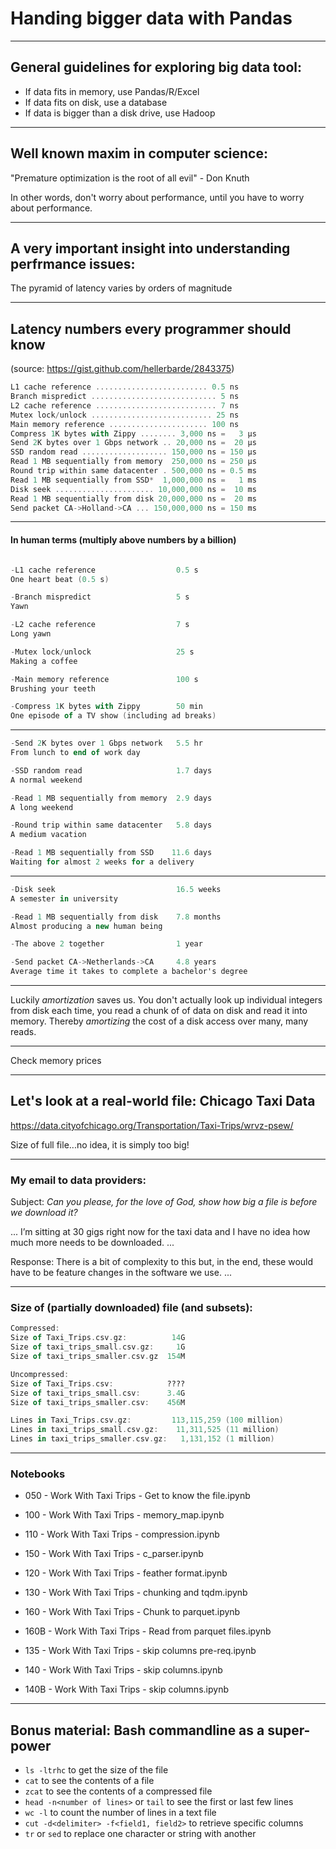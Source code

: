 
# Handing bigger data with Pandas

---

## General guidelines for exploring big data tool:
* If data fits in memory, use Pandas/R/Excel
* If data fits on disk, use a database
* If data is bigger than a disk drive, use Hadoop

---

## Well known maxim in computer science:
"Premature optimization is the root of all evil" - Don Knuth

In other words, don't worry about performance, until you have to worry about performance.

---

## A very important insight into understanding perfrmance issues: 
The pyramid of latency varies by orders of magnitude

---

## Latency numbers every programmer should know
(source: https://gist.github.com/hellerbarde/2843375)

```a
L1 cache reference ......................... 0.5 ns
Branch mispredict ............................ 5 ns
L2 cache reference ........................... 7 ns
Mutex lock/unlock ........................... 25 ns
Main memory reference ...................... 100 ns             
Compress 1K bytes with Zippy ........ 3,000 ns =   3 µs
Send 2K bytes over 1 Gbps network .. 20,000 ns =  20 µs
SSD random read ................... 150,000 ns = 150 µs
Read 1 MB sequentially from memory  250,000 ns = 250 µs
Round trip within same datacenter . 500,000 ns = 0.5 ms
Read 1 MB sequentially from SSD*  1,000,000 ns =   1 ms
Disk seek ...................... 10,000,000 ns =  10 ms
Read 1 MB sequentially from disk 20,000,000 ns =  20 ms
Send packet CA->Holland->CA ... 150,000,000 ns = 150 ms
```

---

#### In human terms (multiply above numbers by a billion)

```a

-L1 cache reference                  0.5 s         
One heart beat (0.5 s)

-Branch mispredict                   5 s           
Yawn

-L2 cache reference                  7 s           
Long yawn

-Mutex lock/unlock                   25 s          
Making a coffee

-Main memory reference               100 s         
Brushing your teeth

-Compress 1K bytes with Zippy        50 min        
One episode of a TV show (including ad breaks)
```

---

```a
-Send 2K bytes over 1 Gbps network   5.5 hr        
From lunch to end of work day

-SSD random read                     1.7 days      
A normal weekend

-Read 1 MB sequentially from memory  2.9 days      
A long weekend

-Round trip within same datacenter   5.8 days      
A medium vacation

-Read 1 MB sequentially from SSD    11.6 days      
Waiting for almost 2 weeks for a delivery
```

---

```a
-Disk seek                           16.5 weeks    
A semester in university

-Read 1 MB sequentially from disk    7.8 months    
Almost producing a new human being

-The above 2 together                1 year

-Send packet CA->Netherlands->CA     4.8 years     
Average time it takes to complete a bachelor's degree
```

---

Luckily _amortization_ saves us. You don't actually look up individual integers from disk each time, you read a chunk of of data on disk and read it into memory. Thereby _amortizing_ the cost of a disk access over many, many reads.

---

Check memory prices

---

## Let's look at a real-world file: Chicago Taxi Data
https://data.cityofchicago.org/Transportation/Taxi-Trips/wrvz-psew/

Size of full file...no idea, it is simply too big!

---

### My email to data providers:

Subject: *Can you please, for the love of God, show how big a file is before we download it?*

...
I’m sitting at 30 gigs right now for the taxi data and I have no idea how much more needs to be downloaded.
...

Response:
There is a bit of complexity to this but, in the end, these would have to be feature changes in the software we use. ...

---

### Size of (partially downloaded) file (and subsets):

```a
Compressed:
Size of Taxi_Trips.csv.gz:          14G
Size of taxi_trips_small.csv.gz:     1G
Size of taxi_trips_smaller.csv.gz  154M

Uncompressed:
Size of Taxi_Trips.csv:            ????
Size of taxi_trips_small.csv:      3.4G
Size of taxi_trips_smaller.csv:    456M

Lines in Taxi_Trips.csv.gz:         113,115,259 (100 million)
Lines in taxi_trips_small.csv.gz:    11,311,525 (11 million)
Lines in taxi_trips_smaller.csv.gz:   1,131,152 (1 million)
```

---

### Notebooks

* 050 - Work With Taxi Trips - Get to know the file.ipynb
* 100 - Work With Taxi Trips - memory_map.ipynb
* 110 - Work With Taxi Trips - compression.ipynb
* 150 - Work With Taxi Trips - c_parser.ipynb

* 120 - Work With Taxi Trips - feather format.ipynb
* 130 - Work With Taxi Trips - chunking and tqdm.ipynb
* 160 - Work With Taxi Trips - Chunk to parquet.ipynb
* 160B - Work With Taxi Trips - Read from parquet files.ipynb

* 135 - Work With Taxi Trips - skip columns pre-req.ipynb
* 140 - Work With Taxi Trips - skip columns.ipynb
* 140B - Work With Taxi Trips - skip columns.ipynb

---

## Bonus material: Bash commandline as a super-power
* `ls -ltrhc` to get the size of the file
* `cat` to see the contents of a file
* `zcat` to see the contents of a compressed file
* `head -n<number of lines>` or `tail` to see the first or last few lines
* `wc -l` to count the number of lines in a text file
* `cut -d<delimiter> -f<field1, field2>` to retrieve specific columns
* `tr` or `sed` to replace one character or string with another
